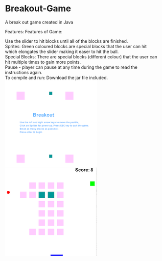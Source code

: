 # Breakout-Game
A break out game created in Java

Features:
Features of Game:

Use the slider to hit blocks until all of the blocks are finished.<br/>
Sprites: Green coloured blocks are special blocks that the user can hit which elongates the slider making it easer to hit the ball.<br/>
Special Blocks: There are special blocks (different colour) that the user can hit multiple times to gain more points.<br/>
Pause - player can pause at any time during the game to read the instructions again.<br/>
To compile and run: Download the jar file included.<br/>
![](https://github.com/Nv1298/Breakout-Game/blob/master/Screen%20Shot%202019-11-08%20at%2010.35.09%20PM.png) ![](https://github.com/Nv1298/Breakout-Game/blob/master/Screen%20Shot%202019-11-08%20at%2010.39.34%20PM.png)
